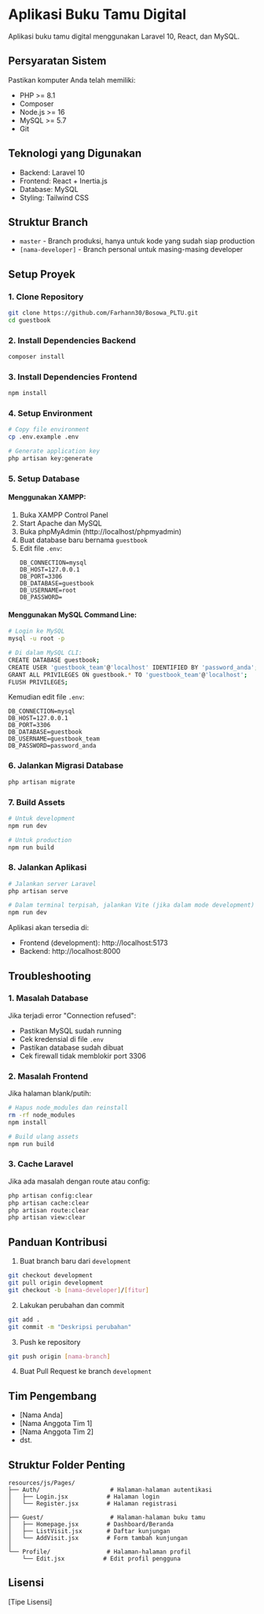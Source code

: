 # Aplikasi Buku Tamu Digital

Aplikasi buku tamu digital menggunakan Laravel 10, React, dan MySQL.

## Persyaratan Sistem

Pastikan komputer Anda telah memiliki:
- PHP >= 8.1
- Composer
- Node.js >= 16
- MySQL >= 5.7
- Git

## Teknologi yang Digunakan

- Backend: Laravel 10
- Frontend: React + Inertia.js
- Database: MySQL
- Styling: Tailwind CSS

## Struktur Branch

- `master` - Branch produksi, hanya untuk kode yang sudah siap production
- `[nama-developer]` - Branch personal untuk masing-masing developer

## Setup Proyek

### 1. Clone Repository
```bash
git clone https://github.com/Farhann30/Bosowa_PLTU.git
cd guestbook
```

### 2. Install Dependencies Backend
```bash
composer install
```

### 3. Install Dependencies Frontend
```bash
npm install
```

### 4. Setup Environment
```bash
# Copy file environment
cp .env.example .env

# Generate application key
php artisan key:generate
```

### 5. Setup Database

#### Menggunakan XAMPP:
1. Buka XAMPP Control Panel
2. Start Apache dan MySQL
3. Buka phpMyAdmin (http://localhost/phpmyadmin)
4. Buat database baru bernama `guestbook`
5. Edit file `.env`:
   ```
   DB_CONNECTION=mysql
   DB_HOST=127.0.0.1
   DB_PORT=3306
   DB_DATABASE=guestbook
   DB_USERNAME=root
   DB_PASSWORD=
   ```

#### Menggunakan MySQL Command Line:
```bash
# Login ke MySQL
mysql -u root -p

# Di dalam MySQL CLI:
CREATE DATABASE guestbook;
CREATE USER 'guestbook_team'@'localhost' IDENTIFIED BY 'password_anda';
GRANT ALL PRIVILEGES ON guestbook.* TO 'guestbook_team'@'localhost';
FLUSH PRIVILEGES;
```

Kemudian edit file `.env`:
```
DB_CONNECTION=mysql
DB_HOST=127.0.0.1
DB_PORT=3306
DB_DATABASE=guestbook
DB_USERNAME=guestbook_team
DB_PASSWORD=password_anda
```

### 6. Jalankan Migrasi Database
```bash
php artisan migrate
```

### 7. Build Assets
```bash
# Untuk development
npm run dev

# Untuk production
npm run build
```

### 8. Jalankan Aplikasi
```bash
# Jalankan server Laravel
php artisan serve

# Dalam terminal terpisah, jalankan Vite (jika dalam mode development)
npm run dev
```

Aplikasi akan tersedia di:
- Frontend (development): http://localhost:5173
- Backend: http://localhost:8000

## Troubleshooting

### 1. Masalah Database
Jika terjadi error "Connection refused":
- Pastikan MySQL sudah running
- Cek kredensial di file `.env`
- Pastikan database sudah dibuat
- Cek firewall tidak memblokir port 3306

### 2. Masalah Frontend
Jika halaman blank/putih:
```bash
# Hapus node_modules dan reinstall
rm -rf node_modules
npm install

# Build ulang assets
npm run build
```

### 3. Cache Laravel
Jika ada masalah dengan route atau config:
```bash
php artisan config:clear
php artisan cache:clear
php artisan route:clear
php artisan view:clear
```

## Panduan Kontribusi

1. Buat branch baru dari `development`
```bash
git checkout development
git pull origin development
git checkout -b [nama-developer]/[fitur]
```

2. Lakukan perubahan dan commit
```bash
git add .
git commit -m "Deskripsi perubahan"
```

3. Push ke repository
```bash
git push origin [nama-branch]
```

4. Buat Pull Request ke branch `development`

## Tim Pengembang

- [Nama Anda]
- [Nama Anggota Tim 1]
- [Nama Anggota Tim 2]
- dst.

## Struktur Folder Penting

```
resources/js/Pages/
├── Auth/                    # Halaman-halaman autentikasi
│   ├── Login.jsx           # Halaman login
│   └── Register.jsx        # Halaman registrasi
│
├── Guest/                   # Halaman-halaman buku tamu
│   ├── Homepage.jsx        # Dashboard/Beranda
│   ├── ListVisit.jsx       # Daftar kunjungan
│   └── AddVisit.jsx        # Form tambah kunjungan
│
└── Profile/                # Halaman-halaman profil
    └── Edit.jsx           # Edit profil pengguna
```

## Lisensi

[Tipe Lisensi]
